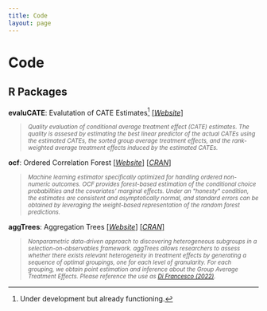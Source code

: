 ```yaml
---
title: Code
layout: page
---
```


# Code

## R Packages

**evaluCATE**: Evalutation of CATE Estimates[^1]
[[*Website*]](https://riccardo-df.github.io/evaluCATE/)
> <sub> *Quality evaluation of conditional average treatment effect (CATE) estimates. The quality is assesed by estimating the best linear predictor of the actual CATEs using the estimated CATEs, the sorted group average treatment effects, and the rank-weighted average treatment effects induced by the estimated CATEs.* </sub>

**ocf**: Ordered Correlation Forest 
[[*Website*]](https://riccardo-df.github.io/ocf/)
[[*CRAN*]](https://cran.r-project.org/web/packages/ocf/index.html)
> <sub> *Machine learning estimator specifically optimized for handling ordered non-numeric outcomes. OCF provides forest-based estimation of the conditional choice probabilities and the covariates’ marginal effects. Under an "honesty" condition, the estimates are consistent and asymptotically normal, and standard errors can be obtained by leveraging the weight-based representation of the random forest predictions.* </sub>

**aggTrees**: Aggregation Trees 
[[*Website*]](https://riccardo-df.github.io/aggTrees/)
[[*CRAN*]](https://cran.r-project.org/web/packages/aggTrees/index.html)
> <sub> *Nonparametric data-driven approach to discovering heterogeneous subgroups in a selection-on-observables framework. aggTrees allows researchers to assess whether there exists relevant heterogeneity in treatment effects by generating a sequence of optimal groupings, one for each level of granularity. For each grouping, we obtain point estimation and inference about the Group Average Treatment Effects. Please reference the use as [Di Francesco (2022)](https://papers.ssrn.com/sol3/papers.cfm?abstract_id=4304256).* </sub>

[^1]: Under development but already functioning.
